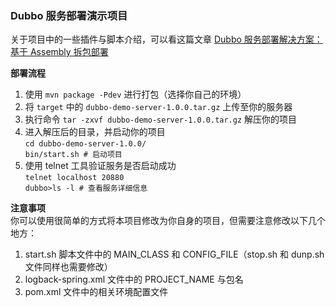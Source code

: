 ### Dubbo 服务部署演示项目
关于项目中的一些插件与脚本介绍，可以看这篇文章 [Dubbo 服务部署解决方案：基于 Assembly 拆包部署](https://www.jianshu.com/p/f0939d91f06f)

**部署流程**  
1. 使用 `mvn package -Pdev` 进行打包（选择你自己的环境）
2. 将 `target` 中的 `dubbo-demo-server-1.0.0.tar.gz` 上传至你的服务器
3. 执行命令 `tar -zxvf dubbo-demo-server-1.0.0.tar.gz` 解压你的项目
4. 进入解压后的目录，并启动你的项目  
    `cd dubbo-demo-server-1.0.0/`  
    `bin/start.sh # 启动项目`  
5. 使用 telnet 工具验证服务是否启动成功  
    `telnet localhost 20880`  
    `dubbo>ls -l # 查看服务详细信息`  

**注意事项**  
你可以使用很简单的方式将本项目修改为你自身的项目，但需要注意修改以下几个地方：

1. start.sh 脚本文件中的 MAIN_CLASS 和 CONFIG_FILE（stop.sh 和 dunp.sh 文件同样也需要修改）
2. logback-spring.xml 文件中的 PROJECT_NAME 与包名  
3. pom.xml 文件中的相关环境配置文件  
